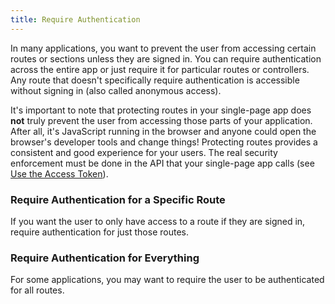 ```yaml
---
title: Require Authentication
---
```


In many applications, you want to prevent the user from accessing certain routes or sections unless they are signed in. You can require authentication across the entire app or just require it for particular routes or controllers. Any route that doesn't specifically require authentication is accessible without signing in (also called anonymous access).

It's important to note that protecting routes in your single-page app does **not** truly prevent the user from accessing those parts of your application. After all, it's JavaScript running in the browser and anyone could open the browser's developer tools and change things! Protecting routes provides a consistent and good experience for your users. The real security enforcement must be done in the API that your single-page app calls (see [Use the Access Token](/guides/sign-into-spa/-/use-the-access-token)). <!-- link to Protect your API endpoints guide -->

### Require Authentication for a Specific Route

If you want the user to only have access to a route if they are signed in, require authentication for just those routes.

<StackSelector snippet="reqauthspecific"/>

### Require Authentication for Everything

For some applications, you may want to require the user to be authenticated for all routes.

<StackSelector snippet="reqautheverything"/>

<NextSectionLink/>
